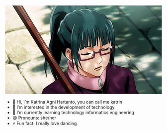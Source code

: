 ![](https://github.com/KatrinaAgni/KatrinaAgni/blob/main/MakiZenin.gif)

- 👋 Hi, I’m Katrina Agni Hartanto, you can call me katrin 
- 👀 I’m interested in the development of technology
- 🌱 I’m currently learning technology informatics engineering
- 😄 Pronouns: she/her
- ⚡ Fun fact: I really love dancing

<!---
KatrinaAgni/KatrinaAgni is a ✨ special ✨ repository because its `README.md` (this file) appears on your GitHub profile.
You can click the Preview link to take a look at your changes.
--->
